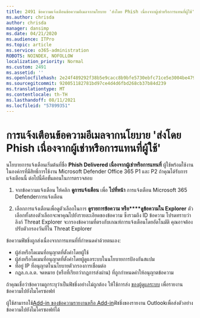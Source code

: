 ```yaml
---
title: 2491 ข้อความแจ้งเตือนข้อความอีเมลจากนโยบาย 'ส่งโดย Phish เนื่องจากผู้เช่าหรือการแทนที่ผู้ใช้'
ms.author: chrisda
author: chrisda
manager: dansimp
ms.date: 04/21/2020
ms.audience: ITPro
ms.topic: article
ms.service: o365-administration
ROBOTS: NOINDEX, NOFOLLOW
localization_priority: Normal
ms.custom: 2491
ms.assetid: ''
ms.openlocfilehash: 2e24f489292f38b5e9cacc8b9bfe5730ebfc71ce5e3004be479134ef6c791a12
ms.sourcegitcommit: 920051182781bd97ce4d4d6fbd268cb37b84d239
ms.translationtype: MT
ms.contentlocale: th-TH
ms.lasthandoff: 08/11/2021
ms.locfileid: "57899351"
---
```

# <a name="alert-email-messages-from-the-phish-delivered-due-to-tenant-or-user-override-policy"></a>การแจ้งเตือนข้อความอีเมลจากนโยบาย 'ส่งโดย Phish เนื่องจากผู้เช่าหรือการแทนที่ผู้ใช้'

นโยบายการแจ้งเตือนเริ่มต้นที่ชื่อ **Phish Delivered เนื่องจากผู้เช่าหรือการแทนที่** ผู้ใช้พร้อมใช้งานในองค์กรที่มีสิทธิ์การใช้งาน Microsoft Defender Office 365 P1 และ P2 ถ้าคุณได้รับการแจ้งเตือนนี้ ต่อไปนี้คือขั้นตอนในการตรวจสอบ

1. จากข้อความแจ้งเตือน ให้คลิก **ดูการแจ้งเตือน** เพื่อ **ไปที่หน้า** การแจ้งเตือน Microsoft 365 Defenderการแจ้งเตือน

2. เลือกการแจ้งเตือนเพื่อดูตัวเลือกในการ **ดูรายการข้อความ หรือ****ดูข้อความใน Explorer** ตัวเลือกทั้งสองตัวเลือกจะพาคุณไปยังรายละเอียดของข้อความ ซึ่งรวมถึง ID ข้อความ โปรดทราบว่าลิงก์ Threat Explorer จะกรองข้อความที่ตรงกับเกณฑ์การแจ้งเตือนโดยอัตโนมัติ คุณอาจต้องปรับตัวกรองวันที่ใน Threat Explorer

ข้อความฟิชชิ่งถูกส่งเนื่องจากการแทนที่ที่กําหนดค่าด้วยตนเอง:

- ผู้ส่งหรือโดเมนที่อนุญาตที่ตั้งค่าโดยผู้ใช้
- ผู้ส่งหรือโดเมนที่อนุญาตที่ตั้งค่าโดยผู้ดูแลระบบในนโยบายการป้องกันสแปม
- ที่อยู่ IP ที่อนุญาตในนโยบายตัวกรองการเชื่อมต่อ
- กฎล.ก.ล.ต. จดหมาย (หรือที่เรียกว่ากฎการส่งผ่าน) ที่ถูกกําหนดค่าให้อนุญาตข้อความ

ถ้าคุณเชื่อว่าข้อความถูกระบุว่าเป็นฟิชชิ่งอย่างไม่ถูกต้อง ให้ใช้การส่ง [ของผู้ดูแลระบบ](https://docs.microsoft.com/microsoft-365/security/office-365-security/admin-submission) เพื่อรายงานข้อความไปยังไมโครซอฟท์

ผู้ใช้สามารถใช้[Add-in ของข้อความรายงานหรือ Add-in](https://docs.microsoft.com/microsoft-365/security/office-365-security/enable-the-report-message-add-in)ฟิชชิ่งของรายงาน Outlookเพื่อส่งตัวอย่างข้อความไปยังไมโครซอฟท์ได้
